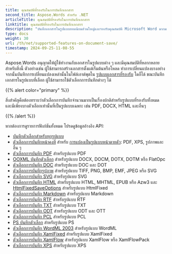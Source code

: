 ```yaml
---
title: คุณสมบัติที่รองรับในการบันทึกเอกสาร
second_title: Aspose.Words สำหรับ .NET
articleTitle: คุณสมบัติที่รองรับในการบันทึกเอกสาร
linktitle: คุณสมบัติที่รองรับในการบันทึกเอกสาร
description: "บันทึกเอกสารในรูปแบบยอดนิยมส่วนใหญ่และรองรับคุณสมบัติ Microsoft Word มากมายโดยใช้ C#"
type: docs
weight: 30
url: /th/net/supported-features-on-document-save/
timestamp: 2024-09-25-11-08-55
---
```


Aspose.Words อนุญาตให้ผู้ใช้ทำงานกับเอกสารในรูปแบบต่าง ๆ และมีคุณสมบัติที่หลากหลายสำหรับสิ่งนี้ ตัวอย่างเช่น ผู้ใช้สามารถสร้างเอกสารตั้งแต่เริ่มต้นหรือโหลด ทำการเปลี่ยนแปลงบางอย่าง จากนั้นบันทึกการเปลี่ยนแปลงเหล่านั้นในไฟล์เอาต์พุตใน [รูปแบบเอกสารที่รองรับ](/words/th/net/supported-document-formats/) ใดก็ได้ ขณะบันทึกเอกสารในรูปแบบที่เลือก ผู้ใช้สามารถใช้ตัวเลือกการบันทึกต่างๆ ได้

{{% alert color="primary" %}}

สิ่งสำคัญคือต้องทราบว่าตัวเลือกการบันทึกจำนวนมากเป็นเรื่องปกติสำหรับรูปแบบที่รองรับทั้งหมด และมีเพียงบางตัวเลือกเท่านั้นที่เป็นรูปแบบเฉพาะ เช่น PDF, DOCX, HTML และอื่นๆ

{{% /alert %}}

หากต้องการดูรายการฟังก์ชันทั้งหมด โปรดดูข้อมูลอ้างอิง API:

- [บันทึกตัวเลือกสำหรับทุกรูปแบบ](https://reference.aspose.com/words/net/aspose.words.saving/)
- [ตัวเลือกการบันทึกหน้าคงที่](https://reference.aspose.com/words/net/aspose.words.saving/fixedpagesaveoptions/) สำหรับ [การแปลงเป็นรูปแบบหน้าตายตัว](/words/th/net/converting-to-fixed-page-format/): PDF, XPS, รูปภาพและอื่น ๆ
- [ตัวเลือกการบันทึก PDF](https://reference.aspose.com/words/net/aspose.words.saving/pdfsaveoptions/) สำหรับรูปแบบ PDF
- [OOXML บันทึกตัวเลือก](https://reference.aspose.com/words/net/aspose.words.saving/ooxmlsaveoptions/) สำหรับรูปแบบ DOCX, DOCM, DOTX, DOTM หรือ FlatOpc
- [ตัวเลือกการบันทึก DOC](https://reference.aspose.com/words/net/aspose.words.saving/docsaveoptions/) สำหรับรูปแบบ DOC และ DOT
- [ตัวเลือกการบันทึกรูปภาพ](https://reference.aspose.com/words/net/aspose.words.saving/imagesaveoptions/) สำหรับรูปแบบ TIFF, PNG, BMP, EMF, JPEG หรือ SVG
- [ตัวเลือกการบันทึก SVG](https://reference.aspose.com/words/net/aspose.words.saving/svgsaveoptions/) สำหรับรูปแบบ SVG
- [ตัวเลือกการบันทึก HTML](https://reference.aspose.com/words/net/aspose.words.saving/htmlsaveoptions/) สำหรับรูปแบบ HTML, MHTML, EPUB หรือ Azw3 และ [HtmlFixedSaveOptions](https://reference.aspose.com/words/net/aspose.words.saving/htmlfixedsaveoptions/) สำหรับรูปแบบ HtmlFixed
- [ตัวเลือกการบันทึก Markdown](https://reference.aspose.com/words/net/aspose.words.saving/markdownsaveoptions/) สำหรับรูปแบบ Markdown
- [ตัวเลือกการบันทึก RTF](https://reference.aspose.com/words/net/aspose.words.saving/rtfsaveoptions/) สำหรับรูปแบบ RTF
- [ตัวเลือกการบันทึก TXT](https://reference.aspose.com/words/net/aspose.words.saving/txtsaveoptions/) สำหรับรูปแบบ TXT
- [ตัวเลือกการบันทึก ODT](https://reference.aspose.com/words/net/aspose.words.saving/odtsaveoptions/) สำหรับรูปแบบ ODT และ OTT
- [ตัวเลือกการบันทึก PCL](https://reference.aspose.com/words/net/aspose.words.saving/pclsaveoptions/) สำหรับรูปแบบ PCL
- [PS บันทึกตัวเลือก](https://reference.aspose.com/words/net/aspose.words.saving/pssaveoptions/) สำหรับรูปแบบ PS
- [ตัวเลือกการบันทึก WordML 2003](https://reference.aspose.com/words/net/aspose.words.saving/wordml2003saveoptions/) สำหรับรูปแบบ WordML
- [ตัวเลือกการบันทึก XamlFixed](https://reference.aspose.com/words/net/aspose.words.saving/xamlfixedsaveoptions/) สำหรับรูปแบบ XamlFixed
- [ตัวเลือกการบันทึก XamlFlow](https://reference.aspose.com/words/net/aspose.words.saving/xamlflowsaveoptions/) สำหรับรูปแบบ XamlFlow หรือ XamlFlowPack
- [ตัวเลือกการบันทึก XPS](https://reference.aspose.com/words/net/aspose.words.saving/xpssaveoptions/) สำหรับรูปแบบ XPS
